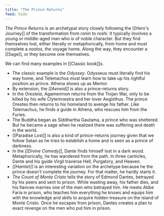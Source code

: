 ```yaml
---
title: "The Prince Returns"
feed: hide
---
```


_The Prince Returns_ is an archetypal story closely following the [[Hero's Journey]] of the transformation from _ronin_ to _roshi_. It typically involves a young or middle-aged man who is of noble character. But they find themselves lost, either literally or metaphorically, from home and must complete a _nostos_, the voyage home. Along the way, they encounter a [[Sage]], or they become one themselves. 

We can find many examples in [[Classic book]]s.

* The classic example is the _Odyssey_. Odysseus must literally find his way home, and Telemachus must learn how to take up his rightful position as prince. Athena shows up as Mentor. 
* By extension, the _[[Aeneid]]_ is also a prince-returns story.
* In the _Oresteia_, Agamemnon returns from the Trojan War, only to be killed by his wife Clytemnestra and her lover Aegisthus. The prince Orestes then returns to his homeland to avenge his father. Like Telemachus, he finds a guide in Athena, who rescues him from the Furies.
* The Buddha began as Siddhartha Gautama, a prince who was sheltered. But he became a sage when he realized there was suffering and death in the world. 
* [[Paradise Lost]] is also a kind of prince-returns journey given that we follow Satan as he tries to establish a home and is seen as a prince of darkness. 
* In the _[[Divine Comedy]]_, Dante finds himself lost in a dark wood. Metaphorically, he has wandered from the path. In three canticles, Dante and his guide Virgil traverse Hell, Purgatory, and Heaven. 
* _[[Hamlet]]_ is an interesting variation on the archetype because he the prince doesn't complete the journey. For that matter, he hardly starts it. 
* _The Count of Monte Cristo_ tells the story of Edmond Dantes, betrayed by his peers and sent to prison. While wasting away, his father dies, and his fiancee marries one of the men who betrayed him. He meets Abbe Faria in prison, who teaches him everything he knows and equips him with the knowledge and skills to acquire hidden treasure on the island of Monte Cristo. Once he escapes from prison, Dantes creates a plan to exact revenge on the men who put him in prison.
